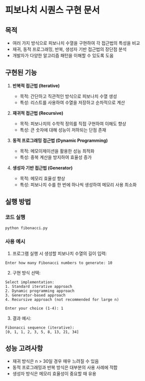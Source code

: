 # 피보나치 시퀀스 구현 문서

## 목적
- 여러 가지 방식으로 피보나치 수열을 구현하여 각 접근법의 특성을 비교
- 재귀, 동적 프로그래밍, 반복, 생성자 기반 접근법의 장단점 분석
- 개발자가 다양한 알고리즘 패턴을 이해할 수 있도록 도움

## 구현된 기능
1. **반복적 접근법 (Iterative)**
   - 목적: 간단하고 직관적인 방식으로 피보나치 수열 생성
   - 특성: 리스트를 사용하여 수열을 저장하고 순차적으로 계산

2. **재귀적 접근법 (Recursive)**
   - 목적: 피보나치의 수학적 정의를 직접 구현하여 이해도 향상
   - 특성: 큰 숫자에 대해 성능이 저하되는 단점 존재

3. **동적 프로그래밍 접근법 (Dynamic Programming)**
   - 목적: 메모이제이션을 활용한 성능 최적화
   - 특성: 중복 계산을 방지하여 효율성 증가

4. **생성자 기반 접근법 (Generator)**
   - 목적: 메모리 효율성 향상
   - 특성: 피보나치 수를 한 번에 하나씩 생성하여 메모리 사용 최소화

## 실행 방법

### 코드 실행
```python
python fibonacci.py
```

### 사용 예시
1. 프로그램 실행 시 생성할 피보나치 수열의 길이 입력:
```
Enter how many Fibonacci numbers to generate: 10
```

2. 구현 방식 선택:
```
Select implementation:
1. Standard iterative approach
2. Dynamic programming approach
3. Generator-based approach
4. Recursive approach (not recommended for large n)

Enter your choice (1-4): 1
```

3. 결과 예시:
```
Fibonacci sequence (iterative):
[0, 1, 1, 2, 3, 5, 8, 13, 21, 34]
```

## 성능 고려사항
- 재귀 방식은 n > 30일 경우 매우 느려질 수 있음
- 동적 프로그래밍과 반복 방식은 대부분의 사용 사례에 적합
- 생성자 방식은 메모리 효율성이 중요할 때 유용 